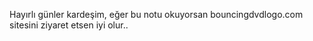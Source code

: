 Hayırlı günler kardeşim, eğer bu notu okuyorsan bouncingdvdlogo.com sitesini ziyaret etsen iyi olur..

